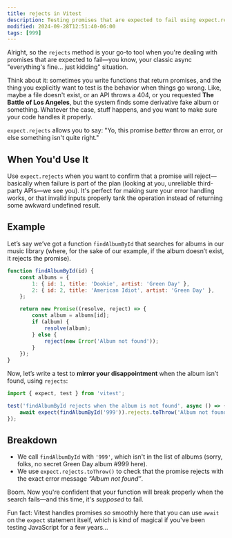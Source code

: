 ```yaml
---
title: rejects in Vitest
description: Testing promises that are expected to fail using expect.rejects.
modified: 2024-09-28T12:51:40-06:00
tags: [999]
---
```


Alright, so the `rejects` method is your go-to tool when you're dealing with promises that are expected to fail—you know, your classic async "everything's fine… just kidding" situation.

Think about it: sometimes you write functions that return promises, and the thing you explicitly want to test is the behavior when things go wrong. Like, maybe a file doesn't exist, or an API throws a 404, or you requested **The Battle of Los Angeles**, but the system finds some derivative fake album or something. Whatever the case, stuff happens, and you want to make sure your code handles it properly.

`expect.rejects` allows you to say: "Yo, this promise _better_ throw an error, or else something isn't quite right."

## When You'd Use It

Use `expect.rejects` when you want to confirm that a promise will reject—basically when failure is part of the plan (looking at you, unreliable third-party APIs—we see you). It's perfect for making sure your error handling works, or that invalid inputs properly tank the operation instead of returning some awkward undefined result.

## Example

Let’s say we’ve got a function `findAlbumById` that searches for albums in our music library (where, for the sake of our example, if the album doesn’t exist, it rejects the promise).

```javascript
function findAlbumById(id) {
	const albums = {
		1: { id: 1, title: 'Dookie', artist: 'Green Day' },
		2: { id: 2, title: 'American Idiot', artist: 'Green Day' },
	};

	return new Promise((resolve, reject) => {
		const album = albums[id];
		if (album) {
			resolve(album);
		} else {
			reject(new Error('Album not found'));
		}
	});
}
```

Now, let’s write a test to **mirror your disappointment** when the album isn’t found, using `rejects`:

```javascript
import { expect, test } from 'vitest';

test('findAlbumById rejects when the album is not found', async () => {
	await expect(findAlbumById('999')).rejects.toThrow('Album not found');
});
```

## Breakdown

- We call `findAlbumById` with `'999'`, which isn't in the list of albums (sorry, folks, no secret Green Day album #999 here).
- We use `expect.rejects.toThrow()` to check that the promise rejects with the exact error message _“Album not found”_.

Boom. Now you're confident that your function will break properly when the search fails—and this time, it's _supposed_ to fail.

Fun fact: Vitest handles promises _so_ smoothly here that you can use `await` on the `expect` statement itself, which is kind of magical if you've been testing JavaScript for a few years…
